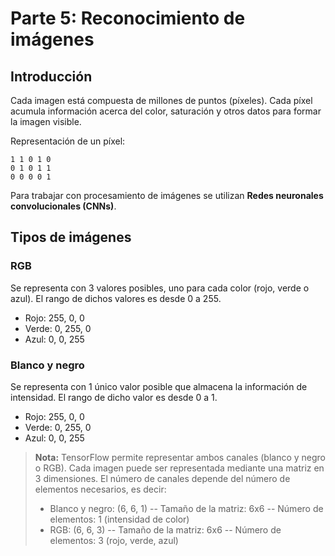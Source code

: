 Parte 5: Reconocimiento de imágenes
===================



## Introducción
Cada imagen está compuesta de millones de puntos (píxeles). Cada píxel acumula información acerca del color, saturación y otros datos para formar la imagen visible.

Representación de un píxel:

    1 1 0 1 0
    0 1 0 1 1
    0 0 0 0 1

Para trabajar con procesamiento de imágenes se utilizan **Redes neuronales convolucionales (CNNs)**.

## Tipos de imágenes
### RGB
Se representa con 3 valores posibles, uno para cada color (rojo, verde o azul). El rango de dichos valores es desde 0 a 255.

 - Rojo: 255, 0, 0
 - Verde: 0, 255, 0
 - Azul: 0, 0, 255

### Blanco y negro
Se representa con 1 único valor posible que almacena la información de intensidad. El rango de dicho valor es desde 0 a 1.

 - Rojo: 255, 0, 0
 - Verde: 0, 255, 0
 - Azul: 0, 0, 255

> **Nota:**
> TensorFlow permite representar ambos canales (blanco y negro o RGB). Cada imagen puede ser representada
mediante una matriz en 3 dimensiones.
> El número de canales depende del número de elementos necesarios, es decir:
> - Blanco y negro: (6, 6, 1)
> -- Tamaño de la matriz: 6x6
> -- Número de elementos: 1 (intensidad de color)
> - RGB: (6, 6, 3)
> -- Tamaño de la matriz: 6x6
> -- Número de elementos: 3 (rojo, verde, azul)
